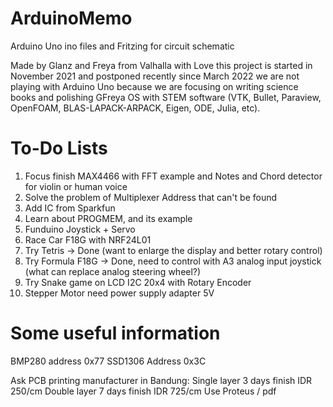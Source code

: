 # ArduinoMemo
Arduino Uno ino files and Fritzing for circuit schematic

Made by Glanz and Freya from Valhalla with Love
this project is started in November 2021 and postponed recently since March 2022 we are not playing with Arduino Uno 
because we are focusing on writing science books and polishing GFreya OS with STEM software (VTK, Bullet, Paraview, OpenFOAM, BLAS-LAPACK-ARPACK, Eigen, ODE, Julia, etc).

# To-Do Lists
1. Focus finish MAX4466 with FFT example and Notes and Chord detector for violin or human voice
2. Solve the problem of Multiplexer Address that can't be found 
3. Add IC from Sparkfun
4. Learn about PROGMEM, and its example
5. Funduino Joystick + Servo
6. Race Car F18G with NRF24L01
7. Try Tetris -> Done (want to enlarge the display and better rotary control)
8. Try Formula F18G -> Done, need to control with A3 analog input joystick (what can replace analog steering wheel?)
9. Try Snake game on LCD I2C 20x4 with Rotary Encoder
10. Stepper Motor need power supply adapter 5V

# Some useful information
BMP280 address 0x77
SSD1306 Address 0x3C

Ask PCB printing manufacturer in Bandung:
Single layer 3 days finish IDR 250/cm
Double layer 7 days finish IDR 725/cm
Use Proteus / pdf
